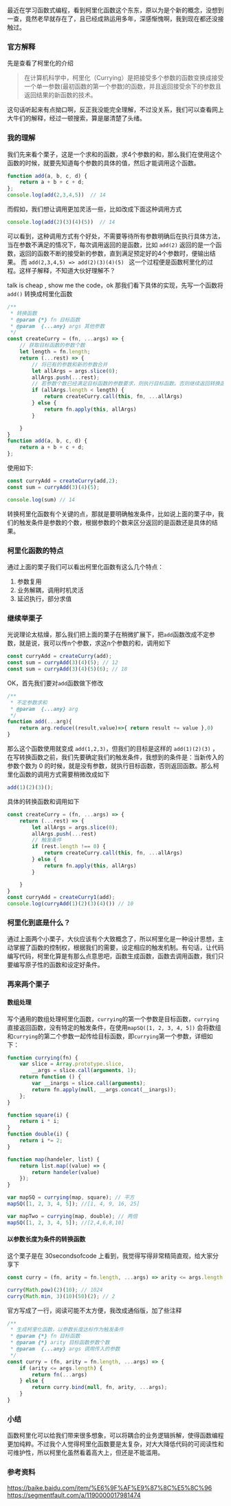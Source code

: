 最近在学习函数式编程，看到柯里化函数这个东东，原以为是个新的概念，没想到一查，竟然老早就存在了，且已经成熟运用多年，深感惭愧啊，我到现在都还没接触过。

### 官方解释
先是查看了柯里化的介绍

> 在计算机科学中，柯里化（Currying）是把接受多个参数的函数变换成接受一个单一参数(最初函数的第一个参数)的函数，并且返回接受余下的参数且返回结果的新函数的技术。

这句话听起来有点拗口啊，反正我没能完全理解，不过没关系，我们可以查看网上大牛们的解释，经过一顿搜索，算是屡清楚了头绪。

### 我的理解

我们先来看个栗子，这是一个求和的函数，求4个参数的和，那么我们在使用这个函数的时候，就要先知道每个参数的具体的值，然后才能调用这个函数。

```javascript
function add(a, b, c, d) {
    return a + b + c + d;
};
console.log(add(2,3,4,5))  // 14
```

而假如，我们想让调用更加灵活一些，比如改成下面这种调用方式

```javascript
console.log(add(2)(3)(4)(5))  // 14
```

可以看到，这种调用方式有个好处，不需要等待所有参数明确后在执行具体方法，当在参数不满足的情况下，每次调用返回的是函数，比如 `add(2)` 返回的是一个函数，返回的函数不断的接受新的参数，直到满足预定好的4个参数时，便输出结果。
而 `add(2,3,4,5) => add(2)(3)(4)(5) ` 这一个过程便是函数柯里化的过程。这样子解释，不知道大伙好理解不？

talk is cheap , show me the code，ok 那我们看下具体的实现，先写一个函数将 `add()` 转换成柯里化函数

```javascript
/**
 * 转换函数
 * @param {*} fn 目标函数
 * @param  {...any} args 其他参数
 */
const createCurry = (fn, ...args) => {
    // 获取目标函数的参数个数
    let length = fn.length;
    return (...rest) => {
        // 将已有的参数和新的参数合并
        let allArgs = args.slice(0);
        allArgs.push(...rest);
        // 若参数个数已经满足目标函数的参数要求，则执行目标函数。否则继续返回转换函数
        if (allArgs.length < length) {
            return createCurry.call(this, fn, ...allArgs)
        } else {
            return fn.apply(this, allArgs)
        }

    }
}
function add(a, b, c, d) {
    return a + b + c + d;
};
```
使用如下:

```javascript
const curryAdd = createCurry(add,2);
const sum = curryAdd(3)(4)(5);    

console.log(sum) // 14
```

转换柯里化函数有个关键的点，那就是要明确触发条件，比如说上面的栗子中，我们的触发条件是参数的个数，根据参数的个数来区分返回的是函数还是具体的结果。

### 柯里化函数的特点
通过上面的栗子我们可以看出柯里化函数有这么几个特点：
1. 参数复用
2. 业务解耦，调用时机灵活
3. 延迟执行，部分求值

### 继续举栗子
光说理论太枯燥，那么我们把上面的栗子在稍微扩展下，把`add`函数改成不定参数，就是说，我可以传n个参数，求这n个参数的和，调用如下

```javascript
const curryAdd = createCurry(add);
const sum = curryAdd(3)(4)(5); // 12  
const sum = curryAdd(3)(4)(5)(6); // 18  
```

OK，首先我们要对`add`函数做下修改

```javascript
/**
 * 不定参数求和
 * @param  {...any} arg 
 */
function add(...arg){
    return arg.reduce((result,value)=>{ return result += value },0)
}
```

那么这个函数使用就变成 `add(1,2,3)`，但我们的目标是这样的 `add(1)(2)(3)` ，在写转换函数之前，我们先要确定我们的触发条件，我想到的条件是：当新传入的参数个数为 0 的时候，就是没有参数，就执行目标函数，否则返回函数。那么柯里化函数的调用方式需要稍微改成如下

```javascript
add(1)(2)(3)();
```
具体的转换函数和调用如下

```javascript
const createCurry = (fn, ...args) => {
    return (...rest) => {
        let allArgs = args.slice(0);
        allArgs.push(...rest)
        // 触发条件
        if (rest.length !== 0) {
            return createCurry.call(this, fn, ...allArgs)
        } else {
            return fn.apply(this, allArgs)
        }

    }
}
const curryAdd = createCurry1(add);
console.log(curryAdd(1)(2)(3)(4)()) // 10
```
### 柯里化到底是什么？
通过上面两个小栗子，大伙应该有个大致概念了，所以柯里化是一种设计思想，主动掌握了函数的控制权，根据我们的需要，设定相应的触发机制。有句话，让代码编写代码，柯里化算是有那么点意思吧，函数生成函数，函数去调用函数，我们只要编写原子性的函数和设定好条件。

### 再来两个栗子

#### 数组处理
写个通用的数组处理柯里化函数，`currying`的第一个参数是目标函数，`currying`直接返回函数，没有特定的触发条件，在使用`mapSQ([1, 2, 3, 4, 5])` 会将数组和`currying`的第二个参数一起传给目标函数，即`currying`第一个参数，详细如下：
```javascript
function currying(fn) {
    var slice = Array.prototype.slice,
        __args = slice.call(arguments, 1);
    return function () {
        var __inargs = slice.call(arguments);
        return fn.apply(null, __args.concat(__inargs));
    };
}

function square(i) {
    return i * i;
}
function double(i) {
    return i *= 2;
}

function map(handeler, list) {
    return list.map((value) => {
        return handeler(value)
    });
}

var mapSQ = currying(map, square); // 平方
mapSQ([1, 2, 3, 4, 5]); //[1, 4, 9, 16, 25]

var mapTwo = currying(map, double); // 两倍
mapSQ([1, 2, 3, 4, 5]); //[2,4,6,8,10]

```

#### 以参数长度为条件的转换函数
这个栗子是在 30secondsofcode 上看到，我觉得写得非常精简直观，给大家分享下

```javascript
const curry = (fn, arity = fn.length, ...args) => arity <= args.length ? fn(...args) : curry.bind(null, fn, arity, ...args);

curry(Math.pow)(2)(10); // 1024
curry(Math.min, 3)(10)(50)(2); // 2
```

官方写成了一行，阅读可能不太方便，我改成通俗版，加了些注释

```javascript
/**
 * 生成柯里化函数，以参数长度达标作为触发条件
 * @param {*} fn 目标函数
 * @param {*} arity 目标函数参数个数
 * @param  {...any} args 调用传入的参数
 */
const curry = (fn, arity = fn.length, ...args) => {
    if (arity <= args.length) {
        return fn(...args)
    } else {
        return curry.bind(null, fn, arity, ...args);
    }
}
```

### 小结
函数柯里化可以给我们带来很多想象，可以将耦合的业务逻辑拆解，使得函数编程更加纯粹。不过我个人觉得柯里化函数要是太复杂，对大大降低代码的可阅读性和可维护性，所以柯里化虽然看着高大上，但还是不能滥用。

### 参考资料
https://baike.baidu.com/item/%E6%9F%AF%E9%87%8C%E5%8C%96
https://segmentfault.com/a/1190000017981474